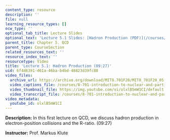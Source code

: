 ```yaml
---
content_type: resource
description: ''
file: null
learning_resource_types: []
ocw_type: ''
optional_tab_title: Lecture Slides
optional_text: 'Lecture 5.1 Slides: [Hadron Production (PDF)](/courses/8-701-introduction-to-nuclear-and-particle-physics-fall-2020/resources/mit8_701f20_lec5-1)'
parent_title: Chapter 5. QCD
parent_type: CourseSection
related_resources_text: ''
resource_index_text: ''
resourcetype: Video
title: 'Lecture 5.1: Hadron Production (09:27)'
uid: 6f4d6391-d61a-46ba-b4bd-48823d39fc88
video_files:
  archive_url: https://archive.org/download/MIT8.701F20/MIT8_701F20_05-01_hadrons_300k.mp4
  video_captions_file: /courses/8-701-introduction-to-nuclear-and-particle-physics-fall-2020/f60ce3b88cb353c59f459d33404d9a5b_olxlB5mW1CI.vtt
  video_thumbnail_file: https://img.youtube.com/vi/olxlB5mW1CI/default.jpg
  video_transcript_file: /courses/8-701-introduction-to-nuclear-and-particle-physics-fall-2020/7f3ade3641be68c99d08e6d37d2e1edc_olxlB5mW1CI.pdf
video_metadata:
  youtube_id: olxlB5mW1CI
---
```


**Description:** In this first lecture on QCD, we discuss hadron production in electron-position collisions and the R-ratio. (09:27)

**Instructor:** Prof. Markus Klute